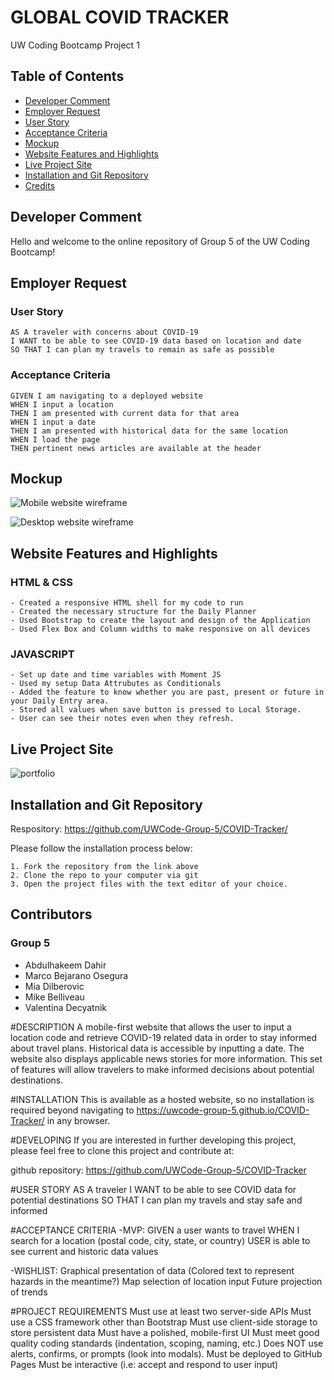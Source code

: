 # GLOBAL COVID TRACKER

UW Coding Bootcamp Project 1

## Table of Contents

- [Developer Comment](#developer-comment)
- [Employer Request](#employer-request)
- [User Story](#user-story)
- [Acceptance Criteria](#acceptance-criteria)
- [Mockup](#mockup)
- [Website Features and Highlights](#website-features-and-highlights)
- [Live Project Site](#live-project-site)
- [Installation and Git Repository](#installation-and-git-repository)
- [Credits](#credits)

## Developer Comment
Hello and welcome to the online repository of Group 5 of the UW Coding Bootcamp! 


## Employer Request



### User Story

```
AS A traveler with concerns about COVID-19
I WANT to be able to see COVID-19 data based on location and date
SO THAT I can plan my travels to remain as safe as possible
```

### Acceptance Criteria

```
GIVEN I am navigating to a deployed website
WHEN I input a location
THEN I am presented with current data for that area
WHEN I input a date
THEN I am presented with historical data for the same location
WHEN I load the page
THEN pertinent news articles are available at the header
```

## Mockup

![Mobile website wireframe](./assets/images/Mobile_Wireframe.png)

![Desktop website wireframe](./assets/images/Desktop_Wireframe.png)

## Website Features and Highlights

### HTML & CSS

```
- Created a responsive HTML shell for my code to run
- Created the necessary structure for the Daily Planner
- Used Bootstrap to create the layout and design of the Application
- Used Flex Box and Column widths to make responsive on all devices
```

### JAVASCRIPT

```
- Set up date and time variables with Moment JS
- Used my setup Data Attrubutes as Conditionals
- Added the feature to know whether you are past, present or future in your Daily Entry area.
- Stored all values when save button is pressed to Local Storage.
- User can see their notes even when they refresh.

```

## Live Project Site



![portfolio](./assets/______)

## Installation and Git Repository

Respository: https://github.com/UWCode-Group-5/COVID-Tracker/

Please follow the installation process below:

```
1. Fork the repository from the link above
2. Clone the repo to your computer via git
3. Open the project files with the text editor of your choice.
```
## Contributors
### Group 5
- Abdulhakeem Dahir
- Marco Bejarano Osegura
- Mia Dilberovic
- Mike Belliveau
- Valentina Decyatnik





#DESCRIPTION
A mobile-first website that allows the user to input a location code and retrieve COVID-19 related data in order to stay informed about travel plans. Historical data is accessible by inputting a date. The website also displays applicable news stories for more information. This set of features will allow travelers to make informed decisions about potential destinations.

#INSTALLATION
This is available as a hosted website, so no installation is required beyond navigating to https://uwcode-group-5.github.io/COVID-Tracker/ in any browser.

#DEVELOPING
If you are interested in further developing this project, please feel free to clone this project and contribute at:

github repository: https://github.com/UWCode-Group-5/COVID-Tracker


#USER STORY
AS A traveler
I WANT to be able to see COVID data for potential destinations
SO THAT I can plan my travels and stay safe and informed

#ACCEPTANCE CRITERIA
-MVP: 
GIVEN a user wants to travel
WHEN I search for a location (postal code, city, state, or country)
USER is able to see current and historic data values

-WISHLIST:
Graphical presentation of data
(Colored text to represent hazards in the meantime?)
Map selection of location input
Future projection of trends

#PROJECT REQUIREMENTS
Must use at least two server-side APIs
Must use a CSS framework other than Bootstrap
Must use client-side storage to store persistent data
Must have a polished, mobile-first UI
Must meet good quality coding standards (indentation, scoping, naming, etc.)
Does NOT use alerts, confirms, or prompts (look into modals). 
Must be deployed to GitHub Pages
Must be interactive (i.e: accept and respond to user input)






